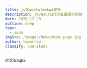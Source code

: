 ```yaml
---
title: js变weefwfmwkwm提升
description: javascript的变量提升机制
date: 2020-12-20
outline: deep
tags:
  - aaaa
imgSrc: /images/home/home_page.jpg
author: tomorrow
classify: vue-study
---
```


#123dsjkk
